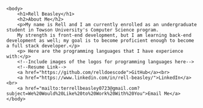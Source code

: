 <html>
    <head>
        <title>Rell Beasley</title>
        <meta charset = "UTF-8"/>
        <!--Style sheet goes here-->
    </head>

    <body>
        <h1>Rell Beasley</h1>
        <h2>About Me</h2>
        <p>My name is Rell and I am currently enrolled as an undergraduate student in Towson University's Computer Science program.
        My strength is front-end development, but I am learning back-end development as well; my goal is to become proficient enough to become a full stack developer.</p>
        <p> Here are the programming languages that I have experience with:</p>
        <!--Include images of the logos for programming languages here-->
        <!--Resume Link-->
        <a href="https://github.com/relldoescode">GitHub</a><br>
        <a href="https://www.linkedin.com/in/rell-beasley/">LinkedIn</a><br>
        <a href="mailto:terrellbeasley0723@gmail.com?subject=We%20Would%20Like%20to%20Work%20With%20You">Email Me</a>
    </body>
</html>

